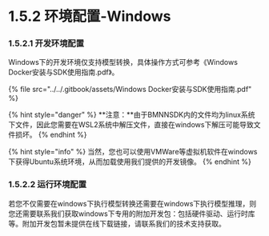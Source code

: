 # 1.5.2 环境配置-Windows

### 1.5.2.1 开发环境配置

Windows下的开发环境仅支持模型转换，具体操作方式可参考《Windows Docker安装与SDK使用指南.pdf》。

{% file src="../../.gitbook/assets/Windows Docker安装与SDK使用指南.pdf" %}

{% hint style="danger" %}
**注意：**由于BMNNSDK内的文件均为linux系统下文件，因此您需要在WSL2系统中解压文件，直接在windows下解压可能导致文件损坏。
{% endhint %}

{% hint style="info" %}
当然，您也可以使用VMWare等虚拟机软件在windows下获得Ubuntu系统环境，从而加载使用我们提供的开发镜像。
{% endhint %}

### **1.5.2.2 运行环境配置**

若您不仅需要在windows下执行模型转换还需要在windows下执行模型推理，则您还需要联系我们获取windows下专用的附加开发包：包括硬件驱动、运行时库等。附加开发包暂未提供在线下载链接，请联系我们的技术支持获取。
